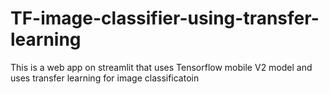 # TF-image-classifier-using-transfer-learning
This is a web app on streamlit that uses Tensorflow mobile V2 model and uses transfer learning for image classificatoin
